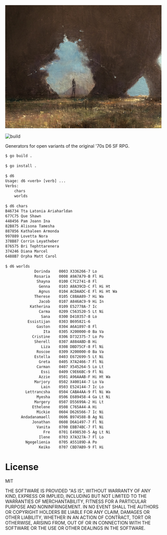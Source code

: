 
<img src="/d6.jpg" width="500">

![build](https://github.com/eigenhombre/d6/actions/workflows/build.yml/badge.svg)

Generators for open variants of the original '70s D6 SF RPG.

<!-- The following examples are autogenerated, do not change by hand! -->
<!-- BEGIN EXAMPLES -->

    
    $ go build .
    
    $ go install .
    
    $ d6
    Usage: d6 <verb> [verb] ...
    Verbs:
    	chars
    	worlds
    
    $ d6 chars
    B46734 Tta Latonia Ariaharldan
    677C75 Que Shawn
    448456 Pam Joann Ina
    82B875 Alisona Tamesha
    887856 Kathaleen Armonda
    997889 Lovetta Nora
    378B87 Corrin Leyatheber
    876575 Bri Tephttarenera
    374246 Diana Marcel
    6488B7 Orpha Matt Carol
    
    $ d6 worlds
                 Dorinda    0003 X336266-7 Lo
                 Rosaria    0008 A9A7A79-B Fl Hi
                  Shayna    0100 C7C2741-8 Fl
                   Genna    0103 A8A39CD-C Fl Hi Ht
                   Agnus    0104 ACDAADC-E Fl Hi Ht Wa
                 Therese    0105 C88AA89-7 Hi Wa
                   Jacob    0107 A846AC9-9 Hi In
               Katherina    0109 E52778A-7 Ic
                   Carma    0209 C563520-5 Lt Ni
                    Sana    0300 D410357-8 Lo
              Essistijan    0303 B695821-6
                  Gaston    0304 A6A1897-8 Fl
                     Ita    0305 X200000-0 Ba Va
                Cristine    0306 D732375-7 Lo Po
                 Sherell    0307 A884ABD-B Hi
                    Liza    0308 DBD75CF-8 Fl Ni
                  Roscoe    0309 X200000-0 Ba Va
                 Estella    0403 E672699-5 Lt Ni
                   Greta    0405 X7A2466-7 Fl Ni
                  Carman    0407 X545264-5 Lo Lt
                    Essi    0409 C9E66BC-9 Fl Ni
                   Azzie    0501 A96AAAB-F Hi Ht Wa
                 Marjory    0502 X400144-7 Lo Va
                    Lain    0503 E524144-7 Ic Lo
             Lettrancsha    0504 CABA4AA-9 Fl Ni Wa
                  Myesha    0506 E689458-4 Ga Lt Ni
                 Margery    0507 D55699A-2 Hi Lt
                Ethelene    0508 C765A44-A Hi
                  Mickie    0604 D626566-7 Ic Ni
           Andadanamaell    0606 B974588-B Ag Ni
                Jonathan    0608 D6A1497-7 Fl Ni
                  Vanita    0700 EBB74BC-7 Fl Ni
                     Fre    0701 E498530-5 Ag Lt Ni
                   Ilene    0703 X7A327A-7 Fl Lo
             Ngegelienia    0705 A55189D-A Po
                   Keiko    0707 CBD7AB9-9 Fl Hi
    
    
    
<!-- END EXAMPLES -->


# License

MIT

THE SOFTWARE IS PROVIDED "AS IS", WITHOUT WARRANTY OF ANY KIND, EXPRESS OR
IMPLIED, INCLUDING BUT NOT LIMITED TO THE WARRANTIES OF MERCHANTABILITY,
FITNESS FOR A PARTICULAR PURPOSE AND NONINFRINGEMENT. IN NO EVENT SHALL THE
AUTHORS OR COPYRIGHT HOLDERS BE LIABLE FOR ANY CLAIM, DAMAGES OR OTHER
LIABILITY, WHETHER IN AN ACTION OF CONTRACT, TORT OR OTHERWISE, ARISING FROM,
OUT OF OR IN CONNECTION WITH THE SOFTWARE OR THE USE OR OTHER DEALINGS IN THE
SOFTWARE.
